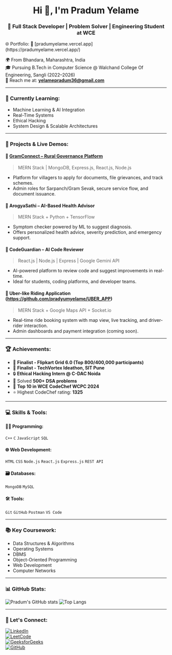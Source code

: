 <h1 align="center">Hi 👋, I'm Pradum Yelame</h1>
<h3 align="center">🚀 Full Stack Developer | Problem Solver | Engineering Student at WCE</h3>
🌐 Portfolio:
🚀 [pradumyelame.vercel.app](https://pradumyelame.vercel.app/)

🌍 From Bhandara, Maharashtra, India  
🎓 Pursuing B.Tech in Computer Science @ Walchand College Of Engineering, Sangli (2022–2026)  
📧 Reach me at: **yelamepradum36@gmail.com**

---

### 🧠 Currently Learning:
- Machine Learning & AI Integration
- Real-Time Systems
- Ethical Hacking
- System Design & Scalable Architectures

---

### 💼 Projects & Live Demos:

#### 🚜 [GramConnect – Rural Governance Platform](https://gram-connect.vercel.app/)
> MERN Stack | MongoDB, Express.js, React.js, Node.js  
- Platform for villagers to apply for documents, file grievances, and track schemes.  
- Admin roles for Sarpanch/Gram Sevak, secure service flow, and document issuance.

#### 🧠 ArogyaSathi – AI-Based Health Advisor 
> MERN Stack + Python + TensorFlow  
- Symptom checker powered by ML to suggest diagnosis.  
- Offers personalized health advice, severity prediction, and emergency support.

#### 🤖 CodeGuardian – AI Code Reviewer  
> React.js | Node.js | Express | Google Gemini API  
- AI-powered platform to review code and suggest improvements in real-time.  
- Ideal for students, coding platforms, and developer teams.

#### 🚗 Uber-like Riding Application (https://github.com/pradyumyelame/UBER_APP)
> MERN Stack + Google Maps API + Socket.io  
- Real-time ride booking system with map view, live tracking, and driver-rider interaction.  
- Admin dashboards and payment integration (coming soon).

---

### 🏆 Achievements:
- 🥇 **Finalist - Flipkart Grid 6.0 (Top 800/400,000 participants)**
- 🧠 **Finalist - TechVortex Ideathon, SIT Pune**
- 🔒 **Ethical Hacking Intern @ C-DAC Noida**
- 🧩 Solved **500+ DSA problems**
- 🏅 **Top 10 in WCE CodeChef WCPC 2024**
- ⭐ Highest CodeChef rating: **1325**

---

### 💻 Skills & Tools:

#### 👨‍💻 Programming:
`C++` `C` `JavaScript` `SQL`

#### 🌐 Web Development:
`HTML` `CSS` `Node.js` `React.js` `Express.js` `REST API`

#### 🗃️ Databases:
`MongoDB` `MySQL`

#### 🛠 Tools:
`Git` `GitHub` `Postman` `VS Code`

---

### 📚 Key Coursework:
- Data Structures & Algorithms
- Operating Systems
- DBMS
- Object-Oriented Programming
- Web Development
- Computer Networks

---

### 📊 GitHub Stats:
![Pradum's GitHub stats](https://github-readme-stats.vercel.app/api?username=pradyumyelame&show_icons=true&theme=radical)
![Top Langs](https://github-readme-stats.vercel.app/api/top-langs/?username=pradyumyelame&layout=compact&theme=radical)

---

### 📲 Let's Connect:
[![LinkedIn](https://img.shields.io/badge/-LinkedIn-blue?logo=linkedin&style=flat&logoColor=white)](https://www.linkedin.com/in/pradum-yelame-120826215/)  
[![LeetCode](https://img.shields.io/badge/-LeetCode-FFA116?logo=leetcode&style=flat)](https://leetcode.com/u/yelamepradum36/)  
[![GeeksforGeeks](https://img.shields.io/badge/-GeeksforGeeks-darkgreen?logo=geeksforgeeks&logoColor=white)](https://www.geeksforgeeks.org/user/yelameprzc0n/)  
[![GitHub](https://img.shields.io/badge/-GitHub-black?logo=github)](https://github.com/pradyumyelame)

